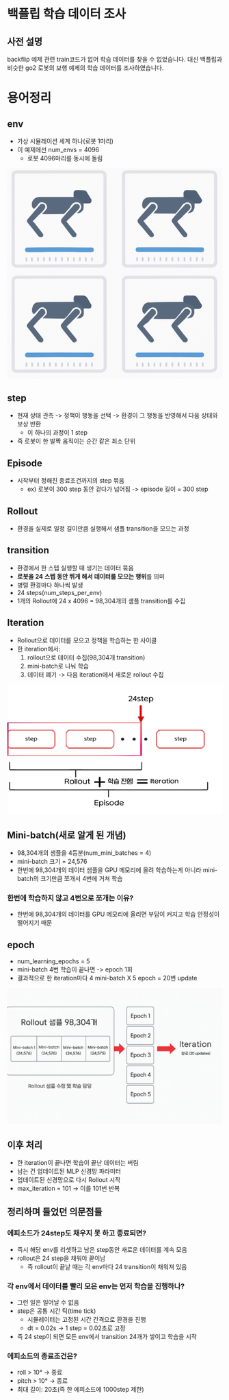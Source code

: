 # 백플립 학습 데이터 조사
## 사전 설명
backflip 예제 관련 train코드가 없어 학습 데이터를 찾을 수 없었습니다. 대신 백플립과 비슷한 go2 로봇의 보행 예제의 학습 데이터를 조사하였습니다.
# 용어정리
## env
- 가상 시뮬레이션 세계 하나(로봇 1마리)
- 이 예제에선 num_envs = 4096 
    - 로봇 4096마리를 동시에 돌림  

![독립된 환경에서 존재하는 로봇들](./이미지/env.png)
## step
- 현재 상태 관측 -> 정책이 행동을 선택 -> 환경이 그 행동을 반영해서 다음 상태와 보상 반환
    - 이 하나의 과정이 1 step
- 즉 로봇이 한 발짝 움직이는 순간 같은 최소 단위
## Episode
- 시작부터 정해진 종료조건까지의 step 묶음
    - ex) 로봇이 300 step 동안 걷다가 넘어짐 -> episode 길이 = 300 step
## Rollout
- 환경을 실제로 일정 길이만큼 실행해서 샘플 transition을 모으는 과정

## transition 
- 환경에서 한 스텝 실행할 때 생기는 데이터 묶음
- **로봇을 24 스텝 동안 뛰게 해서 데이터를 모으는 행위**를 의미
- 병렬 환경마다 하나씩 발생
- 24 steps(num_steps_per_env)
- 1개의 Rollout에 24 x 4096 = 98,304개의 샘플 transition를 수집
## Iteration
- Rollout으로 데이터를 모으고 정책을 학습하는 한 사이클
- 한 iteration에서:
    1. rollout으로 데이터 수집(98,304개 transition)
    2. mini-batch로 나눠 학습
    3. 데이터 폐기 -> 다음 iteration에서 새로운 rollout 수집  

![Rollout,Iteration,Episode](./이미지/REI.png)

## Mini-batch(새로 알게 된 개념)
- 98,304개의 샘플을 4등분(num_mini_batches = 4)
- mini-batch 크기 = 24,576
- 한번에 98,304개의 데이터 샘플을 GPU 메모리에 올려 학습하는게 아니라 mini-batch의 크기만큼 쪼개서 4번에 거쳐 학습
### 한번에 학습하지 않고 4번으로 쪼개는 이유?
- 한번에 98,304개의 데이터를 GPU 메모리에 올리면 부담이 커지고 학습 안정성이 떨어지기 때문
## epoch
- num_learning_epochs = 5
- mini-batch 4번 학습이 끝나면 -> epoch 1회
- 결과적으로 한 iteration마다 4 mini-batch X 5 epoch = 20번 update

![](./이미지/batch.png)

## 이후 처리
- 한 iteration이 끝나면 학습이 끝난 데이터는 버림
- 남는 건 업데이트된 MLP 신경망 파라미터
- 업데이트된 신경망으로 다시 Rollout 시작
- max_iteration = 101 -> 이를 101번 반복
## 정리하며 들었던 의문점들
### 에피소드가 24step도 채우지 못 하고 종료되면?
- 즉시 해당 env를 리셋하고 남은 step동안 새로운 데이터를 계속 모음
- rollout은 24 step을 채워야 끝이남
    - 즉 rollout이 끝날 때는 각 env마다 24 transition이 채워져 있음
### 각 env에서 데이터를 빨리 모은 env는 먼저 학습을 진행하나?
- 그런 일은 일어날 수 없음
- step은 공통 시간 틱(time tick)
    - 시뮬레이터는 고정된 시간 간격으로 환경을 진행
    - dt = 0.02s  -> 1 step = 0.02초로 고정
- 즉 24 step이 되면 모든 env에서 transition 24개가 쌓이고 학습을 시작
### 에피소드의 종료조건은?
- roll > 10° -> 종료
- pitch > 10° → 종료
- 최대 길이: 20초(즉 한 에피소드에 1000step 제한)
